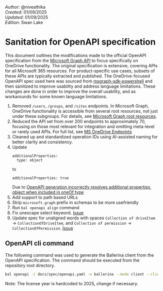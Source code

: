 _Author_:  @niveathika \
_Created_: 01/09/2025 \
_Updated_: 01/09/2025 \
_Edition_: Swan Lake

# Sanitation for OpenAPI specification

This document outlines the modifications made to the official OpenAPI specification from the [Microsoft Graph API](https://github.com/microsoftgraph/msgraph-metadata/blob/master/openapi/v1.0/openapi.yaml) to focus specifically on OneDrive functionality. The original specification is extensive, covering APIs for all Microsoft 365 resources. For product-specific use cases, subsets of these APIs are typically extracted and published. The OneDrive-focused OpenAPI spec used here was sourced from [msgraph-sdk-powershell](https://github.com/microsoftgraph/msgraph-sdk-powershell/blob/dev/openApiDocs/v1.0/Files.yml) and then sanitized to improve usability and address language limitations.
These changes are done in order to improve the overall usability, and as workarounds for some known language limitations.

1. Removed `/users`, `/groups`, and `/sites` endpoints. In Microsoft Graph, OneDrive functionality is accessible from several root resources, not just under these subgroups. For details, see [Microsoft Graph root resources](https://learn.microsoft.com/en-us/onedrive/developer/rest-api/?view=odsp-graph-online#microsoft-graph-root-resources).
2. Reduced the API set from over 200 endpoints to approximately 70, focusing on those most relevant for integration and omitting meta-level or rarely used APIs. For full list, see [MS OneDrive Endpoints](https://docs.google.com/spreadsheets/d/1_CVic4I9X7vZAMPK6ooVwiG-AJMXA0zgVb3Mly27it4/edit?gid=1884773845#gid=1884773845)
3. Cleaned up and standardized operation IDs using AI-assisted naming for better clarity and consistency.
4. Update 
    ```
    additionalProperties:
      type: object
    ```
    to
    ```
    additionalProperties: true
    ```
    Due to [OpenAPI generation incorrectly resolves additional properties, object when included in oneOf type](https://github.com/ballerina-platform/ballerina-library/issues/8205)
5. Add support to path based URLs
6. Strip `microsoft.graph` prefix in schemas to be more usefriendly
7. Run `bal openapi align` command
8. Fix unescape select keyword. [Issue](https://github.com/ballerina-platform/ballerina-library/issues/8059)
9. Update spec for unaligned words with spaces `Collection of driveItem` -> `CollectionOfDriveItem`, and `Collection of permission` -> `CollectionOfPermission`. [Issue](https://github.com/ballerina-platform/ballerina-library/issues/8217)

## OpenAPI cli command

The following command was used to generate the Ballerina client from the OpenAPI specification. The command should be executed from the repository root directory.

```bash
bal openapi -i docs/spec/openapi.yaml -o ballerina --mode client --client-methods remote --license docs/license.txt
```
Note: The license year is hardcoded to 2025, change if necessary.
